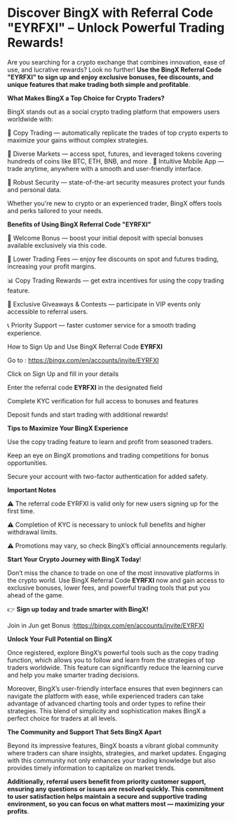 # Discover BingX with Referral Code "EYRFXI" – Unlock Powerful Trading Rewards!

Are you searching for a crypto exchange that combines innovation, ease of use, and lucrative rewards? Look no further! **Use the BingX Referral Code "EYRFXI" to sign up and enjoy exclusive bonuses, fee discounts, and unique features that make trading both simple and profitable**. 

**What Makes BingX a Top Choice for Crypto Traders?**

BingX stands out as a social crypto trading platform that empowers users worldwide with:

🔹 Copy Trading — automatically replicate the trades of top crypto experts to maximize your gains without complex strategies.

🔹 Diverse Markets — access spot, futures, and leveraged tokens covering hundreds of coins like BTC, ETH, BNB, and more
.
🔹 Intuitive Mobile App — trade anytime, anywhere with a smooth and user-friendly interface.

🔹 Robust Security — state-of-the-art security measures protect your funds and personal data.

Whether you're new to crypto or an experienced trader, BingX offers tools and perks tailored to your needs.

**Benefits of Using BingX Referral Code "EYRFXI"**

🎉 Welcome Bonus — boost your initial deposit with special bonuses available exclusively via this code.

💸 Lower Trading Fees — enjoy fee discounts on spot and futures trading, increasing your profit margins.

📊 Copy Trading Rewards — get extra incentives for using the copy trading feature.

🎁 Exclusive Giveaways & Contests — participate in VIP events only accessible to referral users.

📞 Priority Support — faster customer service for a smooth trading experience.

How to Sign Up and Use BingX Referral Code **EYRFXI**

Go to  : https://bingx.com/en/accounts/invite/EYRFXI

Click on Sign Up and fill in your details

Enter the referral code **EYRFXI** in the designated field

Complete KYC verification for full access to bonuses and features

Deposit funds and start trading with additional rewards!

**Tips to Maximize Your BingX Experience**

Use the copy trading feature to learn and profit from seasoned traders.

Keep an eye on BingX promotions and trading competitions for bonus opportunities.

Secure your account with two-factor authentication for added safety.

**Important Notes**


⚠️ The referral code EYRFXI is valid only for new users signing up for the first time.

⚠️ Completion of KYC is necessary to unlock full benefits and higher withdrawal limits.

⚠️ Promotions may vary, so check BingX’s official announcements regularly.


**Start Your Crypto Journey with BingX Today**!

Don’t miss the chance to trade on one of the most innovative platforms in the crypto world. Use BingX Referral Code **EYRFXI** now and gain access to exclusive bonuses, lower fees, and powerful trading tools that put you ahead of the game.

👉 **Sign up today and trade smarter with BingX!**

  Join in Jun get Bonus :https://bingx.com/en/accounts/invite/EYRFXI


**Unlock Your Full Potential on BingX**

Once registered, explore BingX’s powerful tools such as the copy trading function, which allows you to follow and learn from the strategies of top traders worldwide. This feature can significantly reduce the learning curve and help you make smarter trading decisions.

Moreover, BingX’s user-friendly interface ensures that even beginners can navigate the platform with ease, while experienced traders can take advantage of advanced charting tools and order types to refine their strategies. This blend of simplicity and sophistication makes BingX a perfect choice for traders at all levels.

**The Community and Support That Sets BingX Apart**

Beyond its impressive features, BingX boasts a vibrant global community where traders can share insights, strategies, and market updates. Engaging with this community not only enhances your trading knowledge but also provides timely information to capitalize on market trends.

**Additionally, referral users benefit from priority customer support, ensuring any questions or issues are resolved quickly. This commitment to user satisfaction helps maintain a secure and supportive trading environment, so you can focus on what matters most — maximizing your profits**.



